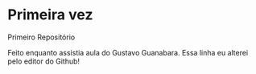 # Primeira vez
Primeiro Repositório

Feito enquanto assistia aula do Gustavo Guanabara.
Essa linha eu alterei pelo editor do Github!
